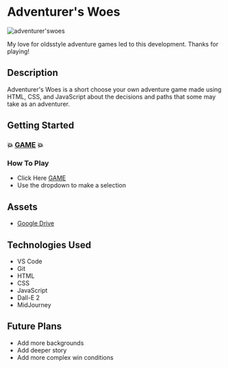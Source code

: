 # Adventurer's Woes

![adventurer'swoes](Assets/Adventurer'sWoes.png)

My love for oldsstyle adventure games led to this development. Thanks for playing!

## Description

Adventurer's Woes is a short choose your own adventure game made using HTML, CSS, and JavaScript about the decisions and paths that some may take as an adventurer.

## Getting Started

### 💥 [GAME](https://adventurers-woes.netlify.app/) 💥

### How To Play

* Click Here [GAME](https://adventurers-woes.netlify.app/)
* Use the dropdown to make a selection

## Assets

* [Google Drive](https://drive.google.com/drive/folders/12MLLKKpNPBz7X5H0w5UYDksSF6fjjAGP?usp=sharing)

## Technologies Used

* VS Code
* Git
* HTML
* CSS
* JavaScript
* Dall-E 2
* MidJourney

## Future Plans

* Add more backgrounds
* Add deeper story
* Add more complex win conditions
